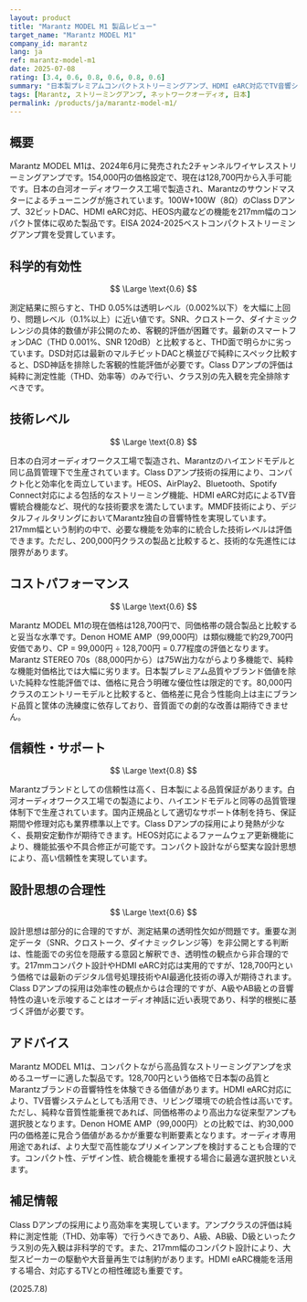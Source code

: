```yaml
---
layout: product
title: "Marantz MODEL M1 製品レビュー"
target_name: "Marantz MODEL M1"
company_id: marantz
lang: ja
ref: marantz-model-m1
date: 2025-07-08
rating: [3.4, 0.6, 0.8, 0.6, 0.8, 0.6]
summary: "日本製プレミアムコンパクトストリーミングアンプ、HDMI eARC対応でTV音響システムとしても機能"
tags: [Marantz, ストリーミングアンプ, ネットワークオーディオ, 日本]
permalink: /products/ja/marantz-model-m1/
---
```

## 概要

Marantz MODEL M1は、2024年6月に発売された2チャンネルワイヤレスストリーミングアンプです。154,000円の価格設定で、現在は128,700円から入手可能です。日本の白河オーディオワークス工場で製造され、Marantzのサウンドマスターによるチューニングが施されています。100W+100W（8Ω）のClass Dアンプ、32ビットDAC、HDMI eARC対応、HEOS内蔵などの機能を217mm幅のコンパクト筐体に収めた製品です。EISA 2024-2025ベストコンパクトストリーミングアンプ賞を受賞しています。

## 科学的有効性

$$ \Large \text{0.6} $$

測定結果に照らすと、THD 0.05%は透明レベル（0.002%以下）を大幅に上回り、問題レベル（0.1%以上）に近い値です。SNR、クロストーク、ダイナミックレンジの具体的数値が非公開のため、客観的評価が困難です。最新のスマートフォンDAC（THD 0.001%、SNR 120dB）と比較すると、THD面で明らかに劣っています。DSD対応は最新のマルチビットDACと横並びで純粋にスペック比較すると、DSD神話を排除した客観的性能評価が必要です。Class Dアンプの評価は純粋に測定性能（THD、効率等）のみで行い、クラス別の先入観を完全排除すべきです。

## 技術レベル

$$ \Large \text{0.8} $$

日本の白河オーディオワークス工場で製造され、Marantzのハイエンドモデルと同じ品質管理下で生産されています。Class Dアンプ技術の採用により、コンパクト化と効率化を両立しています。HEOS、AirPlay2、Bluetooth、Spotify Connect対応による包括的なストリーミング機能、HDMI eARC対応によるTV音響統合機能など、現代的な技術要求を満たしています。MMDF技術により、デジタルフィルタリングにおいてMarantz独自の音響特性を実現しています。217mm幅という制約の中で、必要な機能を効率的に統合した技術レベルは評価できます。ただし、200,000円クラスの製品と比較すると、技術的な先進性には限界があります。

## コストパフォーマンス

$$ \Large \text{0.6} $$

Marantz MODEL M1の現在価格は128,700円で、同価格帯の競合製品と比較すると妥当な水準です。Denon HOME AMP（99,000円）は類似機能で約29,700円安価であり、CP = 99,000円 ÷ 128,700円 = 0.77程度の評価となります。Marantz STEREO 70s（88,000円から）は75W出力ながらより多機能で、純粋な機能対価格比では大幅に劣ります。日本製プレミアム品質やブランド価値を除いた純粋な性能評価では、価格に見合う明確な優位性は限定的です。80,000円クラスのエントリーモデルと比較すると、価格差に見合う性能向上は主にブランド品質と筐体の洗練度に依存しており、音質面での劇的な改善は期待できません。

## 信頼性・サポート

$$ \Large \text{0.8} $$

Marantzブランドとしての信頼性は高く、日本製による品質保証があります。白河オーディオワークス工場での製造により、ハイエンドモデルと同等の品質管理体制下で生産されています。国内正規品として適切なサポート体制を持ち、保証期間や修理対応も業界標準以上です。Class Dアンプの採用により発熱が少なく、長期安定動作が期待できます。HEOS対応によるファームウェア更新機能により、機能拡張や不具合修正が可能です。コンパクト設計ながら堅実な設計思想により、高い信頼性を実現しています。

## 設計思想の合理性

$$ \Large \text{0.6} $$

設計思想は部分的に合理的ですが、測定結果の透明性欠如が問題です。重要な測定データ（SNR、クロストーク、ダイナミックレンジ等）を非公開とする判断は、性能面での劣位を隠蔽する意図と解釈でき、透明性の観点から非合理的です。217mmコンパクト設計やHDMI eARC対応は実用的ですが、128,700円という価格では最新のデジタル信号処理技術やAI最適化技術の導入が期待されます。Class Dアンプの採用は効率性の観点からは合理的ですが、A級やAB級との音響特性の違いを示唆することはオーディオ神話に近い表現であり、科学的根拠に基づく評価が必要です。

## アドバイス

Marantz MODEL M1は、コンパクトながら高品質なストリーミングアンプを求めるユーザーに適した製品です。128,700円という価格で日本製の品質とMarantzブランドの音響特性を体験できる価値があります。HDMI eARC対応により、TV音響システムとしても活用でき、リビング環境での統合性は高いです。ただし、純粋な音質性能重視であれば、同価格帯のより高出力な従来型アンプも選択肢となります。Denon HOME AMP（99,000円）との比較では、約30,000円の価格差に見合う価値があるかが重要な判断要素となります。オーディオ専用用途であれば、より大型で高性能なプリメインアンプを検討することも合理的です。コンパクト性、デザイン性、統合機能を重視する場合に最適な選択肢といえます。

## 補足情報

Class Dアンプの採用により高効率を実現しています。アンプクラスの評価は純粋に測定性能（THD、効率等）で行うべきであり、A級、AB級、D級といったクラス別の先入観は非科学的です。また、217mm幅のコンパクト設計により、大型スピーカーの駆動や大音量再生では制約があります。HDMI eARC機能を活用する場合、対応するTVとの相性確認も重要です。

(2025.7.8)